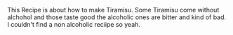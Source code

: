 This Recipe is about how to make Tiramisu. Some Tiramisu come without alchohol and those taste good the alcoholic ones are bitter and kind of bad. I couldn't find a non alcoholic reciipe so yeah.